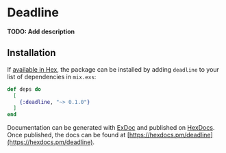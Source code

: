 # Deadline

**TODO: Add description**

## Installation

If [available in Hex](https://hex.pm/docs/publish), the package can be installed
by adding `deadline` to your list of dependencies in `mix.exs`:

```elixir
def deps do
  [
    {:deadline, "~> 0.1.0"}
  ]
end
```

Documentation can be generated with [ExDoc](https://github.com/elixir-lang/ex_doc)
and published on [HexDocs](https://hexdocs.pm). Once published, the docs can
be found at [https://hexdocs.pm/deadline](https://hexdocs.pm/deadline).

